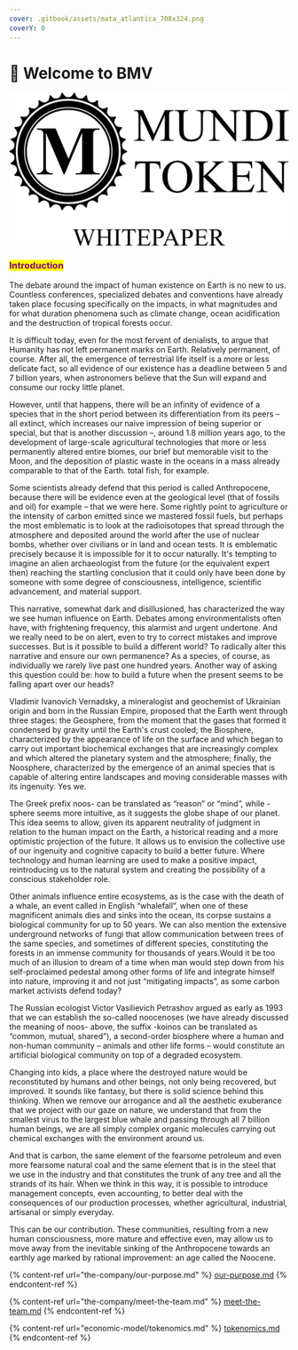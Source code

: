 ```yaml
---
cover: .gitbook/assets/mata_atlantica_708x324.png
coverY: 0
---
```


# 🍃 Welcome to BMV

![](<.gitbook/assets/0 (2) (1)>)

### <mark style="color:purple;">Introduction</mark>

The debate around the impact of human existence on Earth is no new to us. Countless conferences, specialized debates and conventions have already taken place focusing specifically on the impacts, in what magnitudes and for what duration phenomena such as climate change, ocean acidification and the destruction of tropical forests occur.

It is difficult today, even for the most fervent of denialists, to argue that Humanity has not left permanent marks on Earth. Relatively permanent, of course. After all, the emergence of terrestrial life itself is a more or less delicate fact, so all evidence of our existence has a deadline between 5 and 7 billion years, when astronomers believe that the Sun will expand and consume our rocky little planet.

However, until that happens, there will be an infinity of evidence of a species that in the short period between its differentiation from its peers – all extinct, which increases our naive impression of being superior or special, but that is another discussion –, around 1.8 million years ago, to the development of large-scale agricultural technologies that more or less permanently altered entire biomes, our brief but memorable visit to the Moon, and the deposition of plastic waste in the oceans in a mass already comparable to that of the Earth. total fish, for example.

Some scientists already defend that this period is called Anthropocene, because there will be evidence even at the geological level (that of fossils and oil) for example – that we were here. Some rightly point to agriculture or the intensity of carbon emitted since we mastered fossil fuels, but perhaps the most emblematic is to look at the radioisotopes that spread through the atmosphere and deposited around the world after the use of nuclear bombs, whether over civilians or in land and ocean tests. It is emblematic precisely because it is impossible for it to occur naturally. It's tempting to imagine an alien archaeologist from the future (or the equivalent expert then) reaching the startling conclusion that it could only have been done by someone with some degree of consciousness, intelligence, scientific advancement, and material support.

This narrative, somewhat dark and disillusioned, has characterized the way we see human influence on Earth. Debates among environmentalists often have, with frightening frequency, this alarmist and urgent undertone. And we really need to be on alert, even to try to correct mistakes and improve successes. But is it possible to build a different world? To radically alter this narrative and ensure our own permanence? As a species, of course, as individually we rarely live past one hundred years. Another way of asking this question could be: how to build a future when the present seems to be falling apart over our heads?

Vladimir Ivanovich Vernadsky, a mineralogist and geochemist of Ukrainian origin and born in the Russian Empire, proposed that the Earth went through three stages: the Geosphere, from the moment that the gases that formed it condensed by gravity until the Earth's crust cooled; the Biosphere, characterized by the appearance of life on the surface and which began to carry out important biochemical exchanges that are increasingly complex and which altered the planetary system and the atmosphere; finally, the Noosphere, characterized by the emergence of an animal species that is capable of altering entire landscapes and moving considerable masses with its ingenuity. Yes we.

The Greek prefix noos- can be translated as “reason” or “mind”, while -sphere seems more intuitive, as it suggests the globe shape of our planet. This idea seems to allow, given its apparent neutrality of judgment in relation to the human impact on the Earth, a historical reading and a more optimistic projection of the future. It allows us to envision the collective use of our ingenuity and cognitive capacity to build a better future. Where technology and human learning are used to make a positive impact, reintroducing us to the natural system and creating the possibility of a conscious stakeholder role.

Other animals influence entire ecosystems, as is the case with the death of a whale, an event called in English “whalefall”, when one of these magnificent animals dies and sinks into the ocean, its corpse sustains a biological community for up to 50 years. We can also mention the extensive underground networks of fungi that allow communication between trees of the same species, and sometimes of different species, constituting the forests in an immense community for thousands of years. ​Would it be too much of an illusion to dream of a time when man would step down from his self-proclaimed pedestal among other forms of life and integrate himself into nature, improving it and not just “mitigating impacts”, as some carbon market activists defend today?

The Russian ecologist Victor Vasilievich Petrashov argued as early as 1993 that we can establish the so-called noocenoses (we have already discussed the meaning of noos- above, the suffix -koinos can be translated as “common, mutual, shared”), a second-order biosphere where a human and non-human community – animals and other life forms – would constitute an artificial biological community on top of a degraded ecosystem.

Changing into kids, a place where the destroyed nature would be reconstituted by humans and other beings, not only being recovered, but improved. It sounds like fantasy, but there is solid science behind this thinking. When we remove our arrogance and all the aesthetic exuberance that we project with our gaze on nature, we understand that from the smallest virus to the largest blue whale and passing through all 7 billion human beings, we are all simply complex organic molecules carrying out chemical exchanges with the environment around us.

And that is carbon, the same element of the fearsome petroleum and even more fearsome natural coal and the same element that is in the steel that we use in the industry and that constitutes the trunk of any tree and all the strands of its hair. When we think in this way, it is possible to introduce management concepts, even accounting, to better deal with the consequences of our production processes, whether agricultural, industrial, artisanal or simply everyday.

This can be our contribution. These communities, resulting from a new human consciousness, more mature and effective even, may allow us to move away from the inevitable sinking of the Anthropocene towards an earthly age marked by rational improvement: an age called the Noocene.

{% content-ref url="the-company/our-purpose.md" %}
[our-purpose.md](the-company/our-purpose.md)
{% endcontent-ref %}

{% content-ref url="the-company/meet-the-team.md" %}
[meet-the-team.md](the-company/meet-the-team.md)
{% endcontent-ref %}

{% content-ref url="economic-model/tokenomics.md" %}
[tokenomics.md](economic-model/tokenomics.md)
{% endcontent-ref %}
